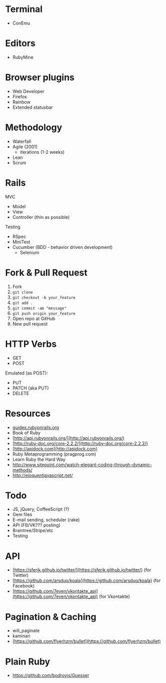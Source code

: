 # Terminal

* ConEmu

# Editors

* RubyMine

# Browser plugins

* Web Developer
* Firefox
* Rainbow
* Extended statusbar

# Methodology

* Waterfall
* Agile (2001)
    * iterations (1-2 weeks)
* Lean
* Scrum

# Rails

MVC

* Model
* View
* Controller (thin as possible)

Testing

* RSpec
* MiniTest
* Cucumber (BDD - behavior driven development)
    * Selenium

# Fork & Pull Request

1. Fork
2. `git clone`
3. `git checkout -b your_feature`
4. `git add .`
5. `git commit -am "message"`
6. `git push origin your_feature`
7. Open repo at GitHub
8. New pull request

# HTTP Verbs

* GET
* POST

Emulated (as POST):

* PUT
* PATCH (aka PUT)
* DELETE

# Resources

* [guides.rubyonrails.org](guides.rubyonrails.org)
* Book of Ruby
* [http://api.rubyonrails.org/](http://api.rubyonrails.org/)
* [http://ruby-doc.org/core-2.2.2/](http://ruby-doc.org/core-2.2.2/)
* [http://apidock.com](http://apidock.com)
* Ruby Metaprogramming (pragprog.com)
* Learn Ruby the Hard Way
* http://www.sitepoint.com/watch-elegant-coding-through-dynamic-methods/
* http://eloquentjavascript.net/

# Todo

* JS, jQuery, CoffeeScript (?)
* Gem files
* E-mail sending, scheduler (rake)
* API (FB/VK??? posting)
* Braintree/Stripe/etc
* Testing

# API

* [https://sferik.github.io/twitter/](https://sferik.github.io/twitter/) (for Twitter)
* [https://github.com/arsduo/koala](https://github.com/arsduo/koala) (for Facebook)
* [https://github.com/7even/vkontakte_api](https://github.com/7even/vkontakte_api) (for Vkontakte)

# Pagination & Caching

* will_paginate
* kaminari
* [https://github.com/flyerhzm/bullet](https://github.com/flyerhzm/bullet)

# Plain Ruby

* https://github.com/bodrovis/Guesser